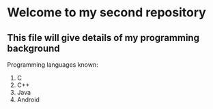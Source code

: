 # Welcome to my second repository
## This file will give details of my programming background

Programming languages known:
1. C
2. C++
3. Java
4. Android 
